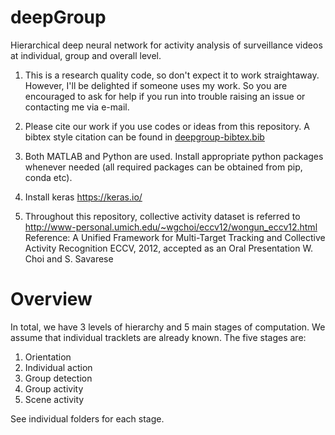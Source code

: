# deepGroup
Hierarchical deep neural network for activity analysis of surveillance videos at individual, group and overall level.

1. This is a research quality code, so don't expect it to work straightaway. However, I'll be delighted if someone uses my work. So you are encouraged to ask for help if you run into trouble raising an issue or contacting me via e-mail.

2. Please cite our work if you use codes or ideas from this repository. A bibtex style citation can be found in [deepgroup-bibtex.bib](deepgroup-bibtex.bib)

3. Both MATLAB and Python are used. Install appropriate python packages whenever needed (all required packages can be obtained from pip, conda etc).

4. Install keras https://keras.io/

5. Throughout this repository, collective activity dataset is referred to http://www-personal.umich.edu/~wgchoi/eccv12/wongun_eccv12.html
Reference:
A Unified Framework for Multi-Target Tracking and Collective Activity Recognition
ECCV, 2012, accepted as an Oral Presentation
W. Choi and S. Savarese

# Overview
In total, we have 3 levels of hierarchy and 5 main stages of computation. We assume that individual tracklets are already known. The five stages are:

1. Orientation
2. Individual action
3. Group detection
4. Group activity
5. Scene activity

See individual folders for each stage.

